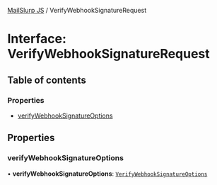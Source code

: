 [MailSlurp JS](../README.md) / VerifyWebhookSignatureRequest

# Interface: VerifyWebhookSignatureRequest

## Table of contents

### Properties

- [verifyWebhookSignatureOptions](VerifyWebhookSignatureRequest.md#verifywebhooksignatureoptions)

## Properties

### verifyWebhookSignatureOptions

• **verifyWebhookSignatureOptions**: [`VerifyWebhookSignatureOptions`](VerifyWebhookSignatureOptions.md)
